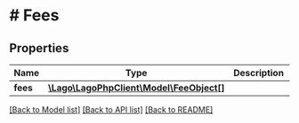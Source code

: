 # # Fees

## Properties

Name | Type | Description | Notes
------------ | ------------- | ------------- | -------------
**fees** | [**\Lago\LagoPhpClient\Model\FeeObject[]**](FeeObject.md) |  |

[[Back to Model list]](../../README.md#models) [[Back to API list]](../../README.md#endpoints) [[Back to README]](../../README.md)

